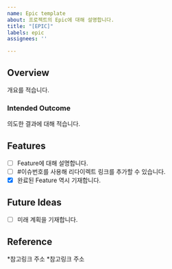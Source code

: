 ```yaml
---
name: Epic template
about: 프로젝트의 Epic에 대해 설명합니다.
title: "[EPIC]"
labels: epic
assignees: ''

---
```


## Overview
개요를 적습니다. 

### Intended Outcome
의도한 결과에 대해 적습니다.

## Features
- [ ] Feature에 대해 설명합니다. 
- [ ] #이슈번호를 사용해 리다이렉트 링크를 추가할 수 있습니다.
- [x] 완료된 Feature 역시 기재합니다.

## Future Ideas
- [ ] 미래 계획을 기재합니다.

## Reference
*참고링크 주소
*참고링크 주소
